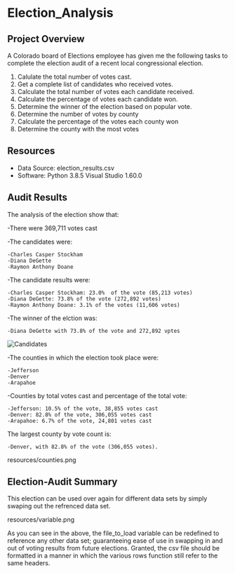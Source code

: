 # Election_Analysis


## Project Overview
A Colorado board of Elections employee has given me the following tasks to complete the election audit of a recent local congressional election.

1. Calulate the total number of votes cast.
2. Get a complete list of candidates who received votes.
3. Calculate the total number of votes each candidate received.
4. Calculate the percentage of votes each candidate won.
5. Determine the winner of the election based on popular vote.
6. Determine the number of votes by county
7. Calculate the percentage of the votes each county won
8. Determine the county with the most votes

## Resources 
- Data Source: election_results.csv
- Software: Python 3.8.5 Visual Studio 1.60.0

## Audit Results
The analysis of the election show that:

-There were 369,711 votes cast

-The candidates were:
    
    -Charles Casper Stockham
    -Diana DeGette
    -Raymon Anthony Doane

-The candidate results were:
   
    -Charles Casper Stockham: 23.0%  of the vote (85,213 votes)
    -Diana DeGette: 73.8% of the vote (272,892 votes)
    -Raymon Anthony Doane: 3.1% of the votes (11,606 votes)

-The winner of the elction was:
    
    -Diana DeGette with 73.8% of the vote and 272,892 vptes
 
 ![Candidates](Election_Analysis/Resources/Candidates.png)
 
 -The counties in which the election took place were:
 
    -Jefferson
    -Denver
    -Arapahoe
    
-Counties by total votes cast and percentage of the total vote:

    -Jefferson: 10.5% of the vote, 38,855 votes cast
    -Denver: 82.8% of the vote, 306,055 votes cast
    -Arapahoe: 6.7% of the vote, 24,801 votes cast
 
 
 The largest county by vote count is:
 
    -Denver, with 82.8% of the vote (306,055 votes). 
    
  resources/counties.png
  
  ## Election-Audit Summary
  This election can be used over again for different data sets by simply swaping out the refrenced data set. 
  
  resources/variable.png
  
  As you can see in the above, the file_to_load variable can be redefined to reference any other data set; guaranteeing ease of use in swapping in and out of voting results from future elections. Granted, the csv file should be formatted in a manner in which the various rows function still refer to the same headers. 
 
